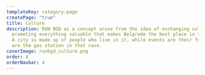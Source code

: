 ```yaml
---
templateKey: category-page
createPage: "true"
title: Culture
description: RUN BGD as a concept arose from the idea of ​​exchanging culture,
  promoting everything valuable that makes Belgrade the best place in the world.
  A city is made up of people who live in it, while events are their fuel. We
  are the gas station in that case.
coverImage: runbgd_culture.png
order: 4
orderNavbar: 4
---
```

